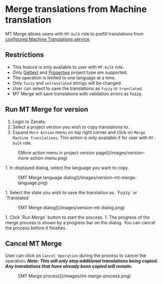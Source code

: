 # Merge translations from Machine translation

MT Merge allows users with `MT-bulk` role to prefill translations from [configured Machine Translations service](/user-guide/system-admin/configuration/installation/#machine-translations-magpie).

## Restrictions

- This feature is only available to user with `MT-bulk` role.
- Only [Gettext](/user-guide/projects/project-types) and [Properties](/user-guide/projects/project-types) project type are supported.
- The operation is limited to one language at a time.
- Only `fuzzy` and `untranslated` strings will be changed.
- User can select to save the translations as `fuzzy` or `translated`.
- MT Merge will save translations with validation errors as fuzzy.

     
## Run MT Merge for version

1. Login to Zanata.
1. Select a project version you wish to copy translations to.
1. Expand `More Action` menu on top right corner and click on `Merge Machine Translations`. This action is only available if for user with `MT-bulk` role.
<figure>
![More action menu in project version page](/images/version-more-action-menu.png)
</figure>
1. In displayed dialog, select the language you want to copy.
<figure>
![MT Merge language dialog](/images/version-mt-merge-language.png)
</figure>
1. Select the state you wish to save the translation as. `Fuzzy` or `Translated`
<figure>
![MT Merge dialog](/images/version-mt-dialog.png)
</figure>
1. Click `Run Merge` button to start the process.
1. The progress of the merge process is shown by a progress bar on the dialog. You can cancel the process before it finishes.

## Cancel MT Merge

User can click on `Cancel Operation` during the process to cancel the operation.
**_Note: This will only stop additional translations being copied. Any translations that have already been copied will remain._**
<figure>
![MT Merge process](/images/mt-merge-process.png)
</figure>
